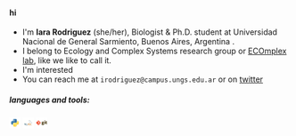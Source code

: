 #### hi

- I'm **Iara Rodriguez** (she/her), Biologist & Ph.D. student at Universidad Nacional de General Sarmiento, Buenos Aires, Argentina .
- I belong to Ecology and Complex Systems research group or [ECOmplex lab](http://twitter.com/ecomplex_lab), like we like to call it.
- I'm interested 
- You can reach me at `irodriguez@campus.ungs.edu.ar` or on [twitter](http://twitter.com/123iamela)

##### languages and tools:

<code><img height="20" src="https://raw.githubusercontent.com/github/explore/80688e429a7d4ef2fca1e82350fe8e3517d3494d/topics/python/python.png"></code>
<code><img height="20" src="https://raw.githubusercontent.com/github/explore/80688e429a7d4ef2fca1e82350fe8e3517d3494d/topics/mysql/mysql.png"></code>
<code><img height="20" src="https://raw.githubusercontent.com/github/explore/80688e429a7d4ef2fca1e82350fe8e3517d3494d/topics/git/git.png"></code>
